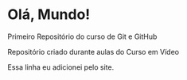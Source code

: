 # Olá, Mundo!

 Primeiro Repositório do curso de Git e GitHub

Repositório criado durante aulas do Curso em Vídeo

Essa linha eu adicionei pelo site.
